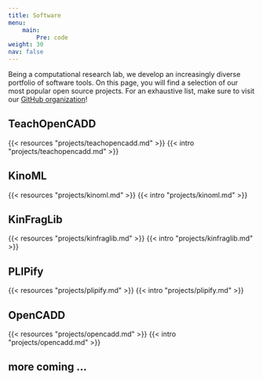 ```yaml
---
title: Software
menu:
    main:
        Pre: code
weight: 30
nav: false
---
```


Being a computational research lab, we develop an increasingly diverse portfolio of software tools. On this page, you will find a selection of our most popular open source projects. For an exhaustive list, make sure to visit our <a href="https://github.com/volkamerlab" target="_blank" class="icon fa-github"> GitHub organization</a>!

## TeachOpenCADD

{{< resources "projects/teachopencadd.md" >}}
{{< intro "projects/teachopencadd.md" >}}

## KinoML

{{< resources "projects/kinoml.md" >}}
{{< intro "projects/kinoml.md" >}}

## KinFragLib

{{< resources "projects/kinfraglib.md" >}}
{{< intro "projects/kinfraglib.md" >}}

## PLIPify

{{< resources "projects/plipify.md" >}}
{{< intro "projects/plipify.md" >}}

## OpenCADD
{{< resources "projects/opencadd.md" >}}
{{< intro "projects/opencadd.md" >}}

## more coming ...